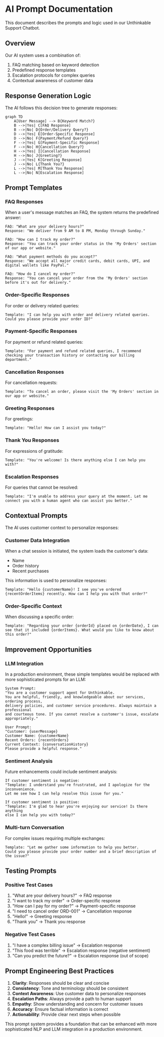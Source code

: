 # AI Prompt Documentation

This document describes the prompts and logic used in our Unthinkable Support Chatbot.

## Overview

Our AI system uses a combination of:
1. FAQ matching based on keyword detection
2. Predefined response templates
3. Escalation protocols for complex queries
4. Contextual awareness of customer data

## Response Generation Logic

The AI follows this decision tree to generate responses:

```mermaid
graph TD
    A[User Message] --> B{Keyword Match?}
    B -->|Yes| C[FAQ Response]
    B -->|No| D{Order/Delivery Query?}
    D -->|Yes| E[Order-Specific Response]
    D -->|No| F{Payment/Refund Query?}
    F -->|Yes| G[Payment-Specific Response]
    F -->|No| H{Cancellation Query?}
    H -->|Yes| I[Cancellation Response]
    H -->|No| J{Greeting?}
    J -->|Yes| K[Greeting Response]
    J -->|No| L{Thank You?}
    L -->|Yes| M[Thank You Response]
    L -->|No| N[Escalation Response]
```

## Prompt Templates

### FAQ Responses

When a user's message matches an FAQ, the system returns the predefined answer:

```
FAQ: "What are your delivery hours?"
Response: "We deliver from 9 AM to 8 PM, Monday through Sunday."

FAQ: "How can I track my order?"
Response: "You can track your order status in the 'My Orders' section of our app or website."

FAQ: "What payment methods do you accept?"
Response: "We accept all major credit cards, debit cards, UPI, and digital wallets like PayPal."

FAQ: "How do I cancel my order?"
Response: "You can cancel your order from the 'My Orders' section before it's out for delivery."
```

### Order-Specific Responses

For order or delivery related queries:

```
Template: "I can help you with order and delivery related queries. Could you please provide your order ID?"
```

### Payment-Specific Responses

For payment or refund related queries:

```
Template: "For payment and refund related queries, I recommend checking your transaction history or contacting our billing department."
```

### Cancellation Responses

For cancellation requests:

```
Template: "To cancel an order, please visit the 'My Orders' section in our app or website."
```

### Greeting Responses

For greetings:

```
Template: "Hello! How can I assist you today?"
```

### Thank You Responses

For expressions of gratitude:

```
Template: "You're welcome! Is there anything else I can help you with?"
```

### Escalation Responses

For queries that cannot be resolved:

```
Template: "I'm unable to address your query at the moment. Let me connect you with a human agent who can assist you better."
```

## Contextual Prompts

The AI uses customer context to personalize responses:

### Customer Data Integration

When a chat session is initiated, the system loads the customer's data:
- Name
- Order history
- Recent purchases

This information is used to personalize responses:

```
Template: "Hello {customerName}! I see you've ordered {recentOrderItems} recently. How can I help you with that order?"
```

### Order-Specific Context

When discussing a specific order:

```
Template: "Regarding your order {orderId} placed on {orderDate}, I can see that it included {orderItems}. What would you like to know about this order?"
```

## Improvement Opportunities

### LLM Integration

In a production environment, these simple templates would be replaced with more sophisticated prompts for an LLM:

```
System Prompt:
"You are a customer support agent for Unthinkable. 
You are helpful, friendly, and knowledgeable about our services, ordering process, 
delivery policies, and customer service procedures. Always maintain a professional 
and courteous tone. If you cannot resolve a customer's issue, escalate appropriately."

User Prompt:
"Customer: {userMessage}
Customer Name: {customerName}
Recent Orders: {recentOrders}
Current Context: {conversationHistory}
Please provide a helpful response."
```

### Sentiment Analysis

Future enhancements could include sentiment analysis:

```
If customer sentiment is negative:
"Template: I understand you're frustrated, and I apologize for the inconvenience. 
Let me see how I can help resolve this issue for you."

If customer sentiment is positive:
"Template: I'm glad to hear you're enjoying our service! Is there anything 
else I can help you with today?"
```

### Multi-turn Conversation

For complex issues requiring multiple exchanges:

```
Template: "Let me gather some information to help you better. 
Could you please provide your order number and a brief description of the issue?"
```

## Testing Prompts

### Positive Test Cases

1. "What are your delivery hours?" → FAQ response
2. "I want to track my order" → Order-specific response
3. "How can I pay for my order?" → Payment-specific response
4. "I need to cancel order ORD-001" → Cancellation response
5. "Hello!" → Greeting response
6. "Thank you" → Thank you response

### Negative Test Cases

1. "I have a complex billing issue" → Escalation response
2. "This food was terrible" → Escalation response (negative sentiment)
3. "Can you predict the future?" → Escalation response (out of scope)

## Prompt Engineering Best Practices

1. **Clarity**: Responses should be clear and concise
2. **Consistency**: Tone and terminology should be consistent
3. **Context Awareness**: Use customer data to personalize responses
4. **Escalation Paths**: Always provide a path to human support
5. **Empathy**: Show understanding and concern for customer issues
6. **Accuracy**: Ensure factual information is correct
7. **Actionability**: Provide clear next steps when possible

This prompt system provides a foundation that can be enhanced with more sophisticated NLP and LLM integration in a production environment.